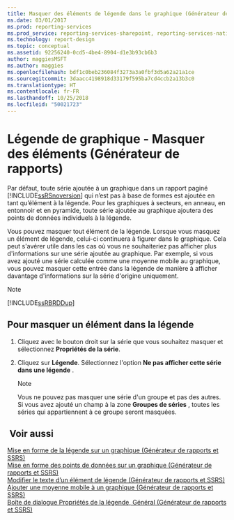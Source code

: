 ```yaml
---
title: Masquer des éléments de légende dans le graphique (Générateur de rapports et SSRS) | Microsoft Docs
ms.date: 03/01/2017
ms.prod: reporting-services
ms.prod_service: reporting-services-sharepoint, reporting-services-native
ms.technology: report-design
ms.topic: conceptual
ms.assetid: 92256240-0cd5-4be4-8904-d1e3b93cb6b3
author: maggiesMSFT
ms.author: maggies
ms.openlocfilehash: bdf1c0beb236084f3273a3a0fbf3d5a62a21a1ce
ms.sourcegitcommit: 3daacc4198918d33179f595ba7cd4ccb2a13b3c0
ms.translationtype: HT
ms.contentlocale: fr-FR
ms.lasthandoff: 10/25/2018
ms.locfileid: "50021723"
---
```

# <a name="chart-legend---hide-items-report-builder"></a>Légende de graphique - Masquer des éléments (Générateur de rapports)
Par défaut, toute série ajoutée à un graphique dans un rapport paginé [!INCLUDE[ssRSnoversion](../../includes/ssrsnoversion-md.md)] qui n’est pas à base de formes est ajoutée en tant qu’élément à la légende. Pour les graphiques à secteurs, en anneau, en entonnoir et en pyramide, toute série ajoutée au graphique ajoutera des points de données individuels à la légende.  
  
 Vous pouvez masquer tout élément de la légende. Lorsque vous masquez un élément de légende, celui-ci continuera à figurer dans le graphique. Cela peut s'avérer utile dans les cas où vous ne souhaiteriez pas afficher plus d'informations sur une série ajoutée au graphique. Par exemple, si vous avez ajouté une série calculée comme une moyenne mobile au graphique, vous pouvez masquer cette entrée dans la légende de manière à afficher davantage d'informations sur la série d'origine uniquement.  
  
> [!NOTE]  
>  [!INCLUDE[ssRBRDDup](../../includes/ssrbrddup-md.md)]  
  
## <a name="to-hide-an-item-from-display-in-the-legend"></a>Pour masquer un élément dans la légende  
  
1.  Cliquez avec le bouton droit sur la série que vous souhaitez masquer et sélectionnez **Propriétés de la série**.  
  
2.  Cliquez sur **Légende**. Sélectionnez l'option **Ne pas afficher cette série dans une légende** .  
  
    > [!NOTE]  
    >  Vous ne pouvez pas masquer une série d'un groupe et pas des autres. Si vous avez ajouté un champ à la zone **Groupes de séries** , toutes les séries qui appartiennent à ce groupe seront masquées.  
  
## <a name="see-also"></a> Voir aussi  
 [Mise en forme de la légende sur un graphique &#40;Générateur de rapports et SSRS&#41;](../../reporting-services/report-design/chart-legend-formatting-report-builder.md)   
 [Mise en forme des points de données sur un graphique &#40;Générateur de rapports et SSRS&#41;](../../reporting-services/report-design/formatting-data-points-on-a-chart-report-builder-and-ssrs.md)   
 [Modifier le texte d’un élément de légende &#40;Générateur de rapports et SSRS&#41;](../../reporting-services/report-design/chart-legend-change-item-text-report-builder.md)   
 [Ajouter une moyenne mobile à un graphique &#40;Générateur de rapports et SSRS&#41;](../../reporting-services/report-design/add-a-moving-average-to-a-chart-report-builder-and-ssrs.md)   
 [Boîte de dialogue Propriétés de la légende, Général &#40;Générateur de rapports et SSRS&#41;](https://msdn.microsoft.com/library/db718f8f-f185-422f-871c-96f0749e5893)  
  
  

